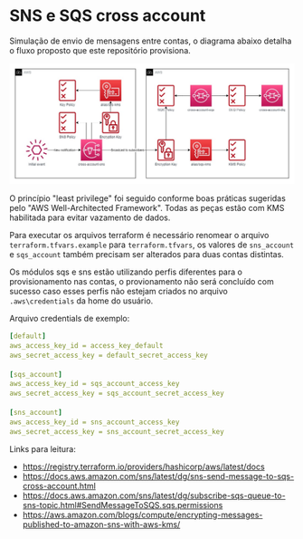 # SNS e SQS cross account

Simulação de envio de mensagens entre contas, o diagrama abaixo detalha o fluxo proposto que este repositório provisiona.

![diagrama arquitetural](docs/diagrama-arquitetural.jpg)

O princípio "least privilege" foi seguido conforme boas práticas sugeridas pelo "AWS Well-Architected Framework". Todas as peças estão com KMS habilitada para evitar vazamento de dados.

Para executar os arquivos terraform é necessário renomear o arquivo `terraform.tfvars.example` para `terraform.tfvars`, os valores de `sns_account` e `sqs_account` também precisam ser alterados para duas contas distintas.

Os módulos sqs e sns estão utilizando perfis diferentes para o provisionamento nas contas, o provionamento não será concluído com sucesso caso esses perfis não estejam criados no arquivo `.aws\credentials` da home do usuário.

Arquivo credentials de exemplo:

```YAML
[default]
aws_access_key_id = access_key_default
aws_secret_access_key = default_secret_access_key

[sqs_account]
aws_access_key_id = sqs_account_access_key
aws_secret_access_key = sqs_account_secret_access_key

[sns_account]
aws_access_key_id = sns_account_access_key
aws_secret_access_key = sns_account_secret_access_key
```

Links para leitura:

- https://registry.terraform.io/providers/hashicorp/aws/latest/docs
- https://docs.aws.amazon.com/sns/latest/dg/sns-send-message-to-sqs-cross-account.html
- https://docs.aws.amazon.com/sns/latest/dg/subscribe-sqs-queue-to-sns-topic.html#SendMessageToSQS.sqs.permissions
- https://aws.amazon.com/blogs/compute/encrypting-messages-published-to-amazon-sns-with-aws-kms/
